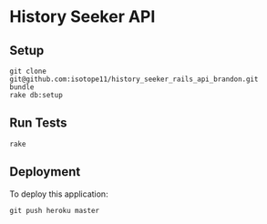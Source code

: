 # History Seeker API

## Setup

    git clone git@github.com:isotope11/history_seeker_rails_api_brandon.git
    bundle
    rake db:setup

## Run Tests

    rake

## Deployment

To deploy this application:

    git push heroku master


